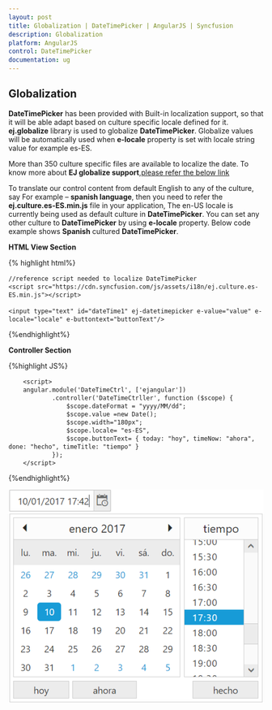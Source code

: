 ```yaml
---
layout: post
title: Globalization | DateTimePicker | AngularJS | Syncfusion
description: Globalization
platform: AngularJS
control: DateTimePicker
documentation: ug
---
```


## Globalization


**DateTimePicker** has been provided with Built-in localization support, so that it will be able adapt based on culture specific locale defined for it.
**ej.globalize** library is used to globalize **DateTimePicker**. Globalize values will be automatically used when **e-locale** property is set with locale string value for example es-ES.

More than 350 culture specific files are available to localize the date. To know more about **EJ globalize support**,[please refer the below link](http://help.syncfusion.com/js/localization)

To translate our control content from default English to any of the culture, say For example – **spanish language**, then you need to refer the **ej.culture.es-ES.min.js** file in your application,
The en-US locale is currently being used as default culture in **DateTimePicker**. You can set any other culture to **DateTimePicker** by using **e-locale** property. Below code example shows **Spanish** cultured **DateTimePicker**.

**HTML View Section**

{% highlight html%}

    //reference script needed to localize DateTimePicker 
    <script src="https://cdn.syncfusion.com/js/assets/i18n/ej.culture.es-ES.min.js"></script>

    <input type="text" id="dateTime1" ej-datetimepicker e-value="value" e-locale="locale" e-buttontext="buttonText"/>


{%endhighlight%}

**Controller Section**

{%highlight JS%}

        <script>
        angular.module('DateTimeCtrl', ['ejangular'])
                .controller('DateTimeCtrller', function ($scope) {
                    $scope.dateFormat = "yyyy/MM/dd";
                    $scope.value =new Date();
                    $scope.width="180px";
                    $scope.locale= "es-ES",
                    $scope.buttonText= { today: "hoy", timeNow: "ahora", done: "hecho", timeTitle: "tiempo" }
                });
        </script>


{%endhighlight%}

![](Localization_images/datetime7.png)